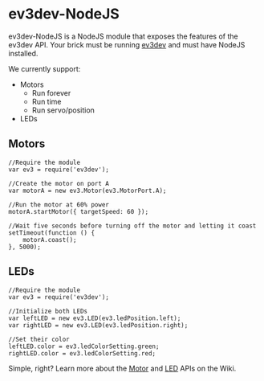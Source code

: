 ev3dev-NodeJS
=============

ev3dev-NodeJS is a NodeJS module that exposes the features of the ev3dev API. Your brick must be running [ev3dev](http://github.com/mindboards/ev3dev) and must have NodeJS installed.

We currently support:

- Motors
  - Run forever
  - Run time
  - Run servo/position
- LEDs

Motors
------
```
//Require the module
var ev3 = require('ev3dev');

//Create the motor on port A
var motorA = new ev3.Motor(ev3.MotorPort.A);

//Run the motor at 60% power
motorA.startMotor({ targetSpeed: 60 });

//Wait five seconds before turning off the motor and letting it coast
setTimeout(function () {
    motorA.coast();
}, 5000);
```

LEDs
----
```
//Require the module
var ev3 = require('ev3dev');

//Initialize both LEDs
var leftLED = new ev3.LED(ev3.ledPosition.left);
var rightLED = new ev3.LED(ev3.ledPosition.right);

//Set their color
leftLED.color = ev3.ledColorSetting.green;
rightLED.color = ev3.ledColorSetting.red;
```



Simple, right? Learn more about the [Motor](https://github.com/WasabiFan/ev3dev-NodeJS/wiki/Motors) and [LED](https://github.com/WasabiFan/ev3dev-NodeJS/wiki/LEDs) APIs on the Wiki.